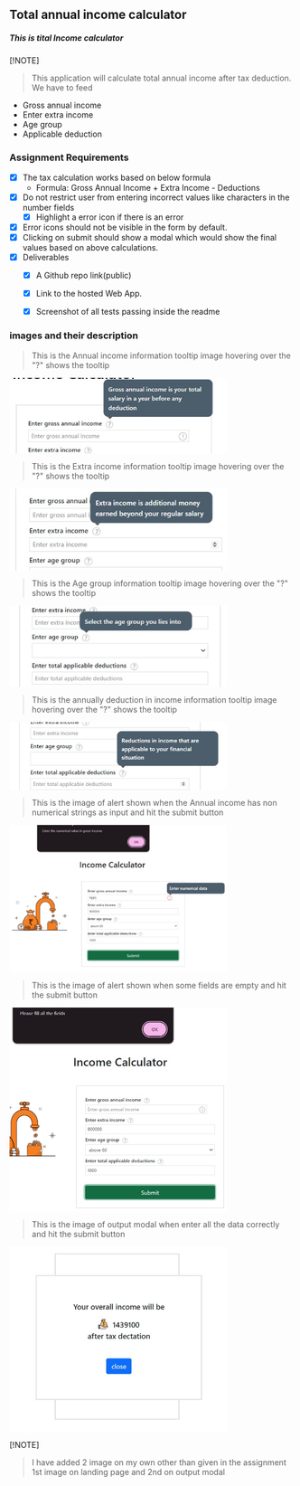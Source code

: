 ## Total annual income calculator

##### This is tital Income calculator 
 
[!NOTE]
> This application will calculate total annual income after tax deduction.
> We have to feed 
 * Gross annual income
 * Enter extra income
 * Age group
 * Applicable deduction


### Assignment Requirements

* [x] The tax calculation works based on below formula 
    * Formula: Gross Annual Income + Extra Income - Deductions
* [x] Do not restrict user from entering incorrect values like characters in the number fields
    * [X]  Highlight a error icon if there is an error
* [x] Error icons should not be visible in the form by default.
* [x] Clicking on submit should show a modal which would show the final values based on above calculations.
* [x] Deliverables
    * [x] A Github repo link(public)
    * [x] Link to the hosted Web App.
    * [x] Screenshot of all tests passing inside the readme


### images and their description

> This is the Annual income information tooltip image hovering over the "?" shows the tooltip
<img src="./Assets/gross_annual_income_tooltip.jpg" width="385px" align="center">

> This is the Extra income information tooltip image hovering over the "?" shows the tooltip
<img src="./Assets/Extra_income_tooltip.jpg" width="385px" align="center">

> This is the Age group information tooltip image hovering over the "?" shows the tooltip
<img src="./Assets/Age_group_tooltip.jpg" width="385px" align="center">

> This is the annually deduction in income information tooltip image hovering over the "?" shows the tooltip
<img src="./Assets/deduction_tooltip.jpg" width="385px" align="center">

> This is the image of alert shown when the Annual income has non numerical strings as input and hit the submit button
<img src="./Assets/Enter numerical data alert.jpg" width="385px" align="center">

> This is the image of alert shown when some fields are empty and hit the submit button
<img src="./Assets/Fill all fields alert .jpg" width="385px" align="center">

> This is the image of output modal when enter all the data correctly and hit the submit button
<img src="./Assets/output_modal.jpg" width="385px" align="center">



[!NOTE]
> I have added 2 image on my own other than given in the assignment
> 1st image on landing page and 2nd on output modal